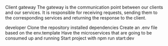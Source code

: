 Client gateway
The gateway is the communication point between our clients and our services. It is responsible for receiving requests, sending them to the corresponding services and returning the response to the client.

developer
Clone the repository
installed dependencies
Create an .env file based on the env.template
Have the microservices that are going to be consumed up and running
Start project with npm run start:dev